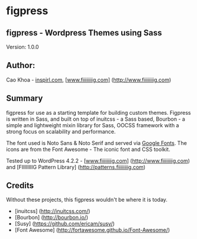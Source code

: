 # figpress
figpress - Wordpress Themes using Sass
---
Version: 1.0.0

## Author: 
Cao Khoa - <a href="http://www.inspirl.com">inspirl.com</a>, [www.fiiiiiiiig.com] (http://www.fiiiiiiiig.com)

## Summary
  figpress for use as a starting template for building custom themes. Figpress is written in Sass, and built on top of inuitcss - a Sass based, Bourbon - a simple and lightweight mixin library for Sass, OOCSS framework with a strong focus on scalability and performance.

  The font used is Noto Sans & Noto Serif and served via <a href="https://www.google.com/fonts">Google Fonts</a>. The icons are from the Font Awesome - The iconic font and CSS toolkit.
  
  Tested up to WordPress 4.2.2 - [www.fiiiiiiiig.com] (http://www.fiiiiiiiig.com) and [FIIIIIIIIG Pattern Library] (http://patterns.fiiiiiiiig.com)
  
## Credits
Without these projects, this figpress wouldn't be where it is today.

* [inuitcss] (http://inuitcss.com/)
* [Bourbon] (http://bourbon.io/)
* [Susy] (https://github.com/ericam/susy/)
* [Font Awesome] (http://fortawesome.github.io/Font-Awesome/)

